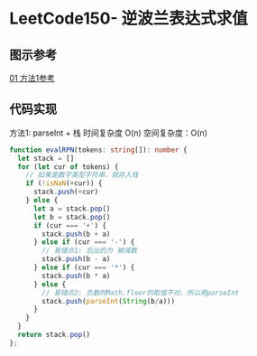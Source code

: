 # LeetCode150- 逆波兰表达式求值

## 图示参考

[01 方法1参考](https://leetcode.cn/problems/evaluate-reverse-polish-notation/solution/dai-ma-jian-ji-de-jie-fa-jsban-ben-by-it-qp1u/)


## 代码实现

方法1: parseInt + 栈  时间复杂度 O(n)  空间复杂度：O(n)

```ts
function evalRPN(tokens: string[]): number {
  let stack = []
  for (let cur of tokens) {
    // 如果是数字类型字符串，就存入栈
    if (!isNaN(+cur)) {
      stack.push(+cur)
    } else {
      let a = stack.pop()
      let b = stack.pop()
      if (cur === '+') {
        stack.push(b + a)
      } else if (cur === '-') {
        // 易错点1: 后出的为 被减数
        stack.push(b - a)
      } else if (cur === '*') {
        stack.push(b * a)
      } else {
        // 易错点2: 负数时Math.floor的取值不对，所以用parseInt
        stack.push(parseInt(String(b/a)))
      }
    }
  }
  return stack.pop()
};
```

